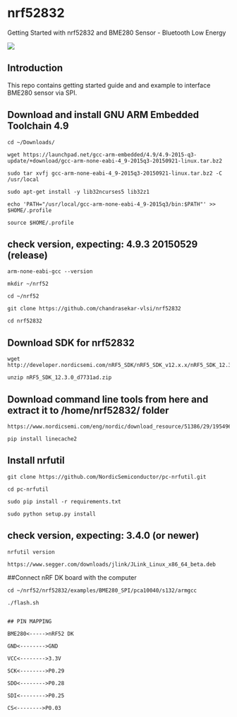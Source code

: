 # nrf52832
Getting Started with nrf52832 and BME280 Sensor - Bluetooth Low Energy 

[![](https://www.nordicsemi.com/-/media/Images/Products/DevKits/nRF52-Series/nRF52-DK/nRF52-DK.png?h=530&la=en&mw=350&w=350&hash=48D397A047A718030261F80211DC881F8EFEA55D)](http://nordicsemi.com)

## Introduction

This repo contains getting started guide and and example to interface BME280 sensor via SPI.


## Download and install GNU ARM Embedded Toolchain 4.9

```
cd ~/Downloads/
```

```
wget https://launchpad.net/gcc-arm-embedded/4.9/4.9-2015-q3-update/+download/gcc-arm-none-eabi-4_9-2015q3-20150921-linux.tar.bz2
```

```
sudo tar xvfj gcc-arm-none-eabi-4_9-2015q3-20150921-linux.tar.bz2 -C /usr/local
```

```
sudo apt-get install -y lib32ncurses5 lib32z1
```

```
echo 'PATH="/usr/local/gcc-arm-none-eabi-4_9-2015q3/bin:$PATH"' >> $HOME/.profile
```

```
source $HOME/.profile
```

## check version, expecting: 4.9.3 20150529 (release)

```
arm-none-eabi-gcc --version
```

```
mkdir ~/nrf52
```

```
cd ~/nrf52
```

```
git clone https://github.com/chandrasekar-vlsi/nrf52832
```

```
cd nrf52832
```

## Download SDK for nrf52832

```
wget http://developer.nordicsemi.com/nRF5_SDK/nRF5_SDK_v12.x.x/nRF5_SDK_12.3.0_d7731ad.zip
```

```
unzip nRF5_SDK_12.3.0_d7731ad.zip
```

## Download command line tools from here and extract it to /home/nrf52832/ folder

```
https://www.nordicsemi.com/eng/nordic/download_resource/51386/29/19549658/94917
```

```
pip install linecache2
```

## Install nrfutil

```
git clone https://github.com/NordicSemiconductor/pc-nrfutil.git
```

```
cd pc-nrfutil
```

```
sudo pip install -r requirements.txt
```

```
sudo python setup.py install
```

## check version, expecting: 3.4.0 (or newer)

```
nrfutil version
```

```
https://www.segger.com/downloads/jlink/JLink_Linux_x86_64_beta.deb
```

##Connect nRF DK board with the computer

```
cd ~/nrf52/nrf52832/examples/BME280_SPI/pca10040/s132/armgcc
```

```
./flash.sh
```

```

## PIN MAPPING

BME280<----->nRF52 DK

GND<-------->GND

VCC<-------->3.3V

SCK<-------->P0.29

SDO<-------->P0.28

SDI<-------->P0.25

CS<-------->P0.03
